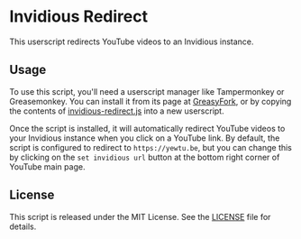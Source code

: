 # Invidious Redirect

This userscript redirects YouTube videos to an Invidious instance.

## Usage

To use this script, you'll need a userscript manager like Tampermonkey or Greasemonkey.
You can install it from its page at [GreasyFork](https://greasyfork.org/en/scripts/477967-redirect-to-invidious),
or by copying the contents of [invidious-redirect.js](invidious-redirect.js) into a new userscript.

Once the script is installed, it will automatically redirect YouTube videos to your Invidious
instance when you click on a YouTube link. By default, the script is configured to redirect to
`https://yewtu.be`, but you can change this by clicking on the `set invidious url` button at the
bottom right corner of YouTube main page.

## License

This script is released under the MIT License. See the [LICENSE](LICENSE) file for details.
